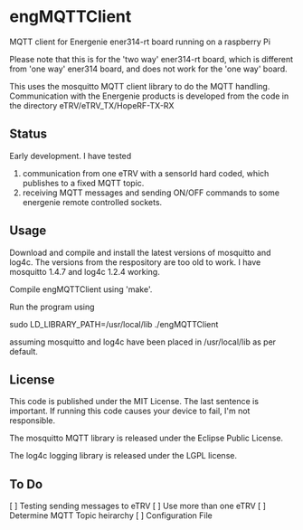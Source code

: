 # engMQTTClient
MQTT client for Energenie ener314-rt board running on a raspberry Pi

Please note that this is for the 'two way' ener314-rt board, which is different from 'one way' ener314 board, and does not work for the 'one way' board.

This uses the mosquitto MQTT client library to do the MQTT handling.  Communication with the Energenie products is developed from the code in  the directory eTRV/eTRV\_TX/HopeRF-TX-RX


## Status
Early development. 
I have tested 
1) communication from one eTRV with a sensorId hard coded, which publishes to a fixed MQTT topic.
2) receiving MQTT messages and sending ON/OFF commands to some energenie remote controlled sockets.

## Usage

Download and compile and install the latest versions of mosquitto and log4c.  The versions from the respository are too old to work.  I have mosquitto 1.4.7 and log4c 1.2.4 working.

Compile engMQTTClient using 'make'.

Run the program using

sudo LD\_LIBRARY\_PATH=/usr/local/lib ./engMQTTClient

assuming mosquitto and log4c have been placed in /usr/local/lib as per default.


## License
This code is published under the MIT License.  The last sentence is important.  If running this code causes your device to fail, I'm not responsible.

The mosquitto MQTT library is released under the Eclipse Public License.

The log4c logging library is released under the LGPL license.

## To Do
[ ] Testing sending messages to eTRV
[ ] Use more than one eTRV
[ ] Determine MQTT Topic heirarchy
[ ] Configuration File 
